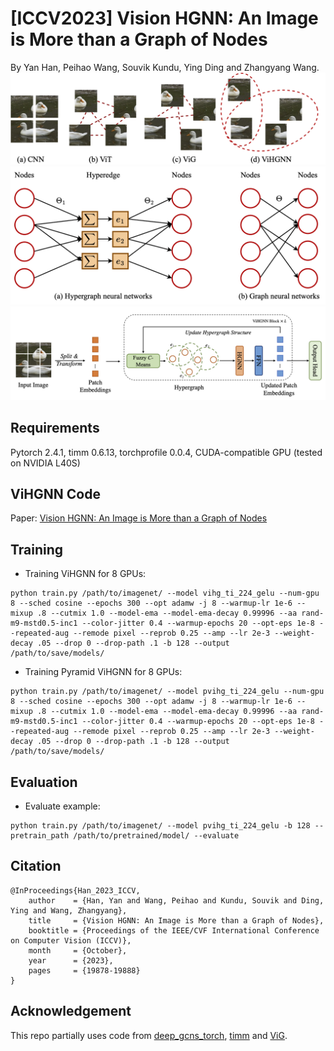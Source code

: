 # [ICCV2023] Vision HGNN: An Image is More than a Graph of Nodes
By Yan Han, Peihao Wang, Souvik Kundu, Ying Ding and Zhangyang Wang.
![image](assets/img/ViHGNN_teaser.png)
![image](assets/img/ViHGNN_HNN_Arch.png)
![image](assets/img/ViHGNN_Pipeline.png)

## Requirements
Pytorch 2.4.1,
timm 0.6.13,
torchprofile 0.0.4,
CUDA-compatible GPU (tested on NVIDIA L40S)

## ViHGNN Code
Paper: [Vision HGNN: An Image is More than a Graph of Nodes](https://openaccess.thecvf.com/content/ICCV2023/papers/Han_Vision_HGNN_An_Image_is_More_than_a_Graph_of_ICCV_2023_paper.pdf)

## Training
- Training ViHGNN for 8 GPUs:
```
python train.py /path/to/imagenet/ --model vihg_ti_224_gelu --num-gpu 8 --sched cosine --epochs 300 --opt adamw -j 8 --warmup-lr 1e-6 --mixup .8 --cutmix 1.0 --model-ema --model-ema-decay 0.99996 --aa rand-m9-mstd0.5-inc1 --color-jitter 0.4 --warmup-epochs 20 --opt-eps 1e-8 --repeated-aug --remode pixel --reprob 0.25 --amp --lr 2e-3 --weight-decay .05 --drop 0 --drop-path .1 -b 128 --output /path/to/save/models/
```
- Training Pyramid ViHGNN for 8 GPUs:
```
python train.py /path/to/imagenet/ --model pvihg_ti_224_gelu --num-gpu 8 --sched cosine --epochs 300 --opt adamw -j 8 --warmup-lr 1e-6 --mixup .8 --cutmix 1.0 --model-ema --model-ema-decay 0.99996 --aa rand-m9-mstd0.5-inc1 --color-jitter 0.4 --warmup-epochs 20 --opt-eps 1e-8 --repeated-aug --remode pixel --reprob 0.25 --amp --lr 2e-3 --weight-decay .05 --drop 0 --drop-path .1 -b 128 --output /path/to/save/models/
```

## Evaluation
- Evaluate example:
```
python train.py /path/to/imagenet/ --model pvihg_ti_224_gelu -b 128 --pretrain_path /path/to/pretrained/model/ --evaluate
```

## Citation
```
@InProceedings{Han_2023_ICCV,
    author    = {Han, Yan and Wang, Peihao and Kundu, Souvik and Ding, Ying and Wang, Zhangyang},
    title     = {Vision HGNN: An Image is More than a Graph of Nodes},
    booktitle = {Proceedings of the IEEE/CVF International Conference on Computer Vision (ICCV)},
    month     = {October},
    year      = {2023},
    pages     = {19878-19888}
}
```
## Acknowledgement
This repo partially uses code from [deep_gcns_torch](https://github.com/lightaime/deep_gcns_torch), [timm](https://github.com/rwightman/pytorch-image-models) and [ViG](https://github.com/huawei-noah/Efficient-AI-Backbones/tree/master/vig_pytorch).